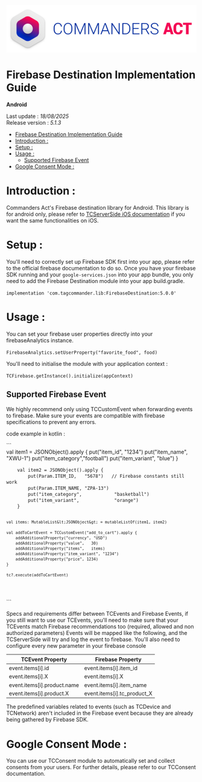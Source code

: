 
<html>
<body>
<p><img alt="alt tag" src="./res/ca_logo.png" /></p>
<h1 id="firebase-destination-implementation-guide">Firebase Destination Implementation Guide</h1>
<p><strong>Android</strong></p>
<p>Last update : <em>18/08/2025</em><br />
Release version : <em>5.1.3</em></p>
<p><div id="end_first_page" /></p>

<div class="toc">
<ul>
<li><a href="#firebase-destination-implementation-guide">Firebase Destination Implementation Guide</a></li>
<li><a href="#introduction">Introduction :</a></li>
<li><a href="#setup">Setup :</a></li>
<li><a href="#usage">Usage :</a><ul>
<li><a href="#supported-firebase-event">Supported Firebase Event</a></li>
</ul>
</li>
<li><a href="#google-consent-mode">Google Consent Mode :</a></li>
</ul>
</div>
<h1 id="introduction">Introduction :</h1>
<p>Commanders Act's Firebase destination library for Android.
This library is for android only, please refer to <a href="https://github.com/CommandersAct/iOSV5/tree/master/TCServerSide">TCServerSide iOS documentation</a> if you want the same functionalities on iOS.</p>
<h1 id="setup">Setup :</h1>
<p>You'll need to correctly set up Firebase SDK first into your app, please refer to the official firebase documentation to do so.
Once you have your firebase SDK running and your <code>google-services.json</code> into your app bundle, you only need to add the Firebase Destination module into your app build.gradle.</p>
<p><code>implementation 'com.tagcommander.lib:FirebaseDestination:5.0.0'</code></p>
<h1 id="usage">Usage :</h1>
<p>You can set your firebase user properties directly into your firebaseAnalytics instance.</p>
<p><code>FirebaseAnalytics.setUserProperty("favorite_food", food)</code></p>
<p>You'll need to initialise the module with your application context :</p>
<p><code>TCFirebase.getInstance().initialize(appContext)</code></p>
<h2 id="supported-firebase-event">Supported Firebase Event</h2>
<p>We highly recommend only using TCCustomEvent when forwarding events to firebase. 
Make sure your events are compatible with firebase specifications to prevent any errors.</p>
<p>code example in kotlin : </p>
<p>```      <br />
        val item1 = JSONObject().apply {
            put("item_id",      "1234")
            put("item_name",    "XWU-1")
            put("item_category","football")
            put("item_variant", "blue")
        }</p>
<pre><code>    val item2 = JSONObject().apply {
        put(Param.ITEM_ID,   "5678")   // Firebase constants still work
        put(Param.ITEM_NAME, "ZPA-13")
        put("item_category",            "basketball")
        put("item_variant",             "orange")
    }

    val items: MutableList&lt;JSONObject&gt; = mutableListOf(item1, item2)

    val addToCartEvent = TCCustomEvent("add_to_cart").apply {
        addAdditionalProperty("currency", "USD")
        addAdditionalProperty("value",   30)          
        addAdditionalProperty("items",   items)      
        addAdditionalProperty("item_variant", "1234")
        addAdditionalProperty("price", 1234)       
    }

    tc?.execute(addToCartEvent)
</code></pre>
<p>```</p>
<p>Specs and requirements differ between TCEvents and Firebase Events, if you still want to use our TCEvents, you'll need to make sure that your TCEvents match Firebase recommendations too (required, allowed and non authorized parameters)
Events will be mapped like the following, and the TCServerSide will try and log the event to firebase.
You'll also need to configure every new parameter in your firebase console</p>
<table>
<thead>
<tr>
<th>TCEvent Property</th>
<th>Firebase Property</th>
</tr>
</thead>
<tbody>
<tr>
<td>event.items[i].id</td>
<td>event.items[i].item_id</td>
</tr>
<tr>
<td>event.items[i].X</td>
<td>event.items[i].X</td>
</tr>
<tr>
<td>event.items[i].product.name</td>
<td>event.items[i].item_name</td>
</tr>
<tr>
<td>event.items[i].product.X</td>
<td>event.items[i].tc_product_X</td>
</tr>
</tbody>
</table>
<p>The predefined variables related to events (such as TCDevice and TCNetwork) aren't included in the Firebase event because they are already being gathered by Firebase SDK.</p>
<h1 id="google-consent-mode">Google Consent Mode :</h1>
<p>You can use our TCConsent module to automatically set and collect consents from your users. For further details, please refer to our TCConsent documentation.</p>
</body>
</html>